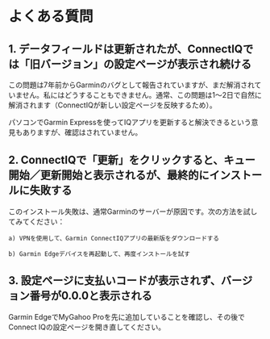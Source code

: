 # よくある質問

## 1. データフィールドは更新されたが、ConnectIQでは「旧バージョン」の設定ページが表示され続ける
この問題は7年前からGarminのバグとして報告されていますが、まだ解消されていません。私にはどうすることもできません。通常、この問題は1～2日で自然に解消されます（ConnectIQが新しい設定ページを反映するため）。

パソコンでGarmin Expressを使ってIQアプリを更新すると解決できるという意見もありますが、確認はされていません。

## 2. ConnectIQで「更新」をクリックすると、キュー開始／更新開始と表示されるが、最終的にインストールに失敗する
このインストール失敗は、通常Garminのサーバーが原因です。次の方法を試してみてください：

    a) VPNを使用して、Garmin ConnectIQアプリの最新版をダウンロードする

    b) Garmin Edgeデバイスを再起動して、再度インストールを試す

## 3. 設定ページに支払いコードが表示されず、バージョン番号が0.0.0と表示される
Garmin EdgeでMyGahoo Proを先に追加していることを確認し、その後でConnect IQの設定ページを開き直してください。
